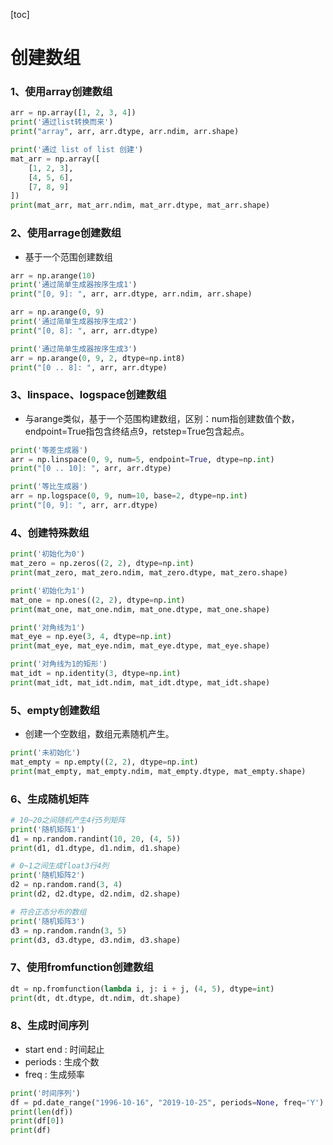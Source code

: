 [toc]


# 创建数组

### 1、使用array创建数组
```python
arr = np.array([1, 2, 3, 4])
print('通过list转换而来')
print("array", arr, arr.dtype, arr.ndim, arr.shape)

print('通过 list of list 创建')
mat_arr = np.array([
    [1, 2, 3],
    [4, 5, 6],
    [7, 8, 9]
])
print(mat_arr, mat_arr.ndim, mat_arr.dtype, mat_arr.shape)
```
### 2、使用arrage创建数组
- 基于一个范围创建数组
```python
arr = np.arange(10)
print('通过简单生成器按序生成1')
print("[0, 9]: ", arr, arr.dtype, arr.ndim, arr.shape)

arr = np.arange(0, 9)
print('通过简单生成器按序生成2')
print("[0, 8]: ", arr, arr.dtype)

print('通过简单生成器按序生成3')
arr = np.arange(0, 9, 2, dtype=np.int8)
print("[0 .. 8]: ", arr, arr.dtype)
```
### 3、linspace、logspace创建数组
- 与arange类似，基于一个范围构建数组，区别：num指创建数值个数，endpoint=True指包含终结点9，retstep=True包含起点。
```python
print('等差生成器')
arr = np.linspace(0, 9, num=5, endpoint=True, dtype=np.int)
print("[0 .. 10]: ", arr, arr.dtype)

print('等比生成器')
arr = np.logspace(0, 9, num=10, base=2, dtype=np.int)
print("[0, 9]: ", arr, arr.dtype)
```
### 4、创建特殊数组
```python
print('初始化为0')
mat_zero = np.zeros((2, 2), dtype=np.int)
print(mat_zero, mat_zero.ndim, mat_zero.dtype, mat_zero.shape)

print('初始化为1')
mat_one = np.ones((2, 2), dtype=np.int)
print(mat_one, mat_one.ndim, mat_one.dtype, mat_one.shape)

print('对角线为1')
mat_eye = np.eye(3, 4, dtype=np.int)
print(mat_eye, mat_eye.ndim, mat_eye.dtype, mat_eye.shape)

print('对角线为1的矩形')
mat_idt = np.identity(3, dtype=np.int)
print(mat_idt, mat_idt.ndim, mat_idt.dtype, mat_idt.shape)
```
### 5、empty创建数组
- 创建一个空数组，数组元素随机产生。
```python
print('未初始化')
mat_empty = np.empty((2, 2), dtype=np.int)
print(mat_empty, mat_empty.ndim, mat_empty.dtype, mat_empty.shape)
```
### 6、生成随机矩阵
```python
# 10~20之间随机产生4行5列矩阵
print('随机矩阵1')
d1 = np.random.randint(10, 20, (4, 5))  
print(d1, d1.dtype, d1.ndim, d1.shape)

# 0~1之间生成float3行4列
print('随机矩阵2')
d2 = np.random.rand(3, 4)
print(d2, d2.dtype, d2.ndim, d2.shape)

# 符合正态分布的数组
print('随机矩阵3')
d3 = np.random.randn(3, 5)
print(d3, d3.dtype, d3.ndim, d3.shape)
```

### 7、使用fromfunction创建数组
```python
dt = np.fromfunction(lambda i, j: i + j, (4, 5), dtype=int)
print(dt, dt.dtype, dt.ndim, dt.shape)
```

### 8、生成时间序列
- start end : 时间起止
- periods : 生成个数
- freq : 生成频率
```python
print('时间序列')
df = pd.date_range("1996-10-16", "2019-10-25", periods=None, freq='Y')
print(len(df))
print(df[0])
print(df)
```